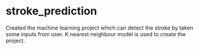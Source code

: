 # stroke_prediction
Created the machine learning project which can detect the stroke by taken some inputs from user. K nearest neighbour model is used to create the project.
